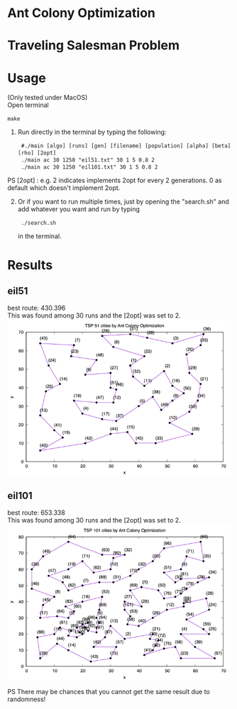 # Ant Colony Optimization



# Traveling Salesman Problem



# Usage

(Only tested under MacOS)  
Open terminal

    make
    
1. Run directly in the terminal by typing the following:

        #./main [algo] [runs] [gen] [filename] [population] [alpha] [beta] [rho] [2opt]
        ./main ac 30 1250 "eil51.txt" 30 1 5 0.8 2
        ./main ac 30 1250 "eil101.txt" 30 1 5 0.8 2
        
PS [2opt] : e.g. 2 indicates implements 2opt for every 2 generations. 0 as default which doesn't implement 2opt.
    
2. Or if you want to run multiple times, just by opening the "search.sh" and add whatever you want and run by typing


        ./search.sh
    in the terminal.
 
 
# Results
## eil51
best route: 430.396  
This was found among 30 runs and the [2opt] was set to 2.  
![alt text](best_results/eil51/430_396.png)

## eil101
best route: 653.338  
This was found among 30 runs and the [2opt] was set to 2.  
![alt text](best_results/eil101/653_338.png)

PS There may be chances that you cannot get the same result due to randomness!


